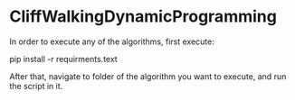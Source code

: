 ﻿# CliffWalkingDynamicProgramming

In order to execute any of the algorithms, first execute:

pip install -r requirments.text

After that, navigate to folder of the algorithm you want to execute, and run the script in it.
